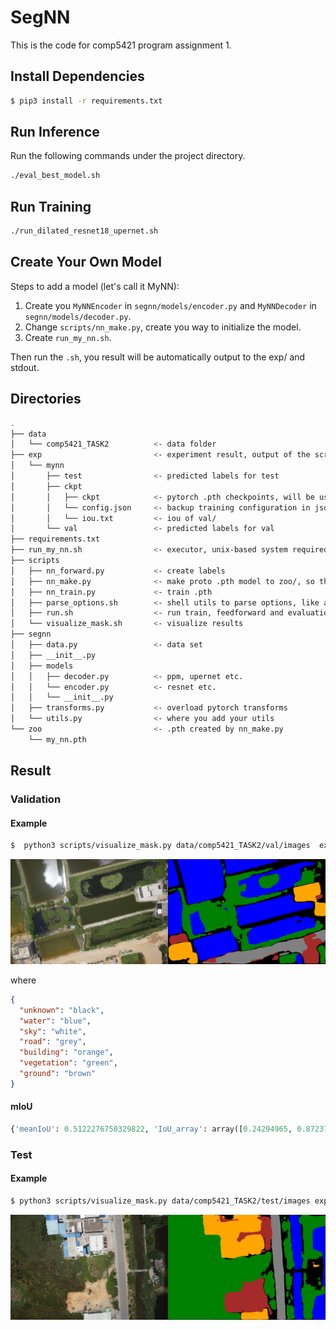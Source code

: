 # SegNN

This is the code for comp5421 program assignment 1.

## Install Dependencies

```bash
$ pip3 install -r requirements.txt
```

## Run Inference

Run the following commands under the project directory.

```bash
./eval_best_model.sh
```

## Run Training

```bash
./run_dilated_resnet18_upernet.sh
```

## Create Your Own Model

Steps to add a model (let's call it MyNN):

1. Create you `MyNNEncoder` in `segnn/models/encoder.py` and `MyNNDecoder` in `segnn/models/decoder.py`.
2. Change `scripts/nn_make.py`, create you way to initialize the model.
3. Create `run_my_nn.sh`.

Then run the `.sh`, you result will be automatically output to the exp/ and stdout.

## Directories

```bash
.
├── data
│   └── comp5421_TASK2          <- data folder
├── exp                         <- experiment result, output of the scripts
│   └── mynn
│       ├── test                <- predicted labels for test
│       ├── ckpt
│       │   ├── ckpt            <- pytorch .pth checkpoints, will be used to predict test/val
│       │   └── config.json     <- backup training configuration in json format
│       │   └── iou.txt         <- iou of val/
│       └── val                 <- predicted labels for val
├── requirements.txt
├── run_my_nn.sh                <- executor, unix-based system required
├── scripts
│   ├── nn_forward.py           <- create labels
│   ├── nn_make.py              <- make proto .pth model to zoo/, so that nn_train.py can take it and train
│   ├── nn_train.py             <- train .pth
│   ├── parse_options.sh        <- shell utils to parse options, like argparse in python
│   ├── run.sh                  <- run train, feedforward and evaluation
│   └── visualize_mask.sh       <- visualize results
├── segnn
│   ├── data.py                 <- data set
│   ├── __init__.py
│   ├── models
│   │   ├── decoder.py          <- ppm, upernet etc.
│   │   └── encoder.py          <- resnet etc.
│   │   └── __init__.py
│   ├── transforms.py           <- overload pytorch transforms
│   └── utils.py                <- where you add your utils
└── zoo                         <- .pth created by nn_make.py
    └── my_nn.pth
```

## Result

### Validation

#### Example

```bash
$  python3 scripts/visualize_mask.py data/comp5421_TASK2/val/images  exp/dilated_resnet18_upernet_refine/val visual/refine/val
```

![validation example](fig/exp_001699.png)

where

```json
{
  "unknown": "black",
  "water": "blue",
  "sky": "white",
  "road": "grey",
  "building": "orange",
  "vegetation": "green",
  "ground": "brown"
}
```

#### mIoU

```python
{'meanIoU': 0.5122276750329822, 'IoU_array': array([0.24294965, 0.87237296, 0. , 0.53663633, 0.83179963, 0.71088077, 0.39095439])}
```

### Test

#### Example

```bash
$ python3 scripts/visualize_mask.py data/comp5421_TASK2/test/images exp/dilated_resnet18_upernet_refine/test visual/refine/test
```

![test example](fig/exp_001744.png)
